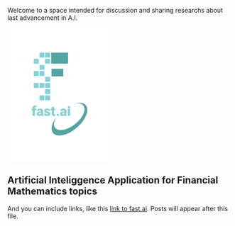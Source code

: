 Welcome to a space intended for discussion and sharing researchs about last advancement in A.I.


![Image of fast.ai logo](images/logo.png)

## Artificial Inteliggence Application for Financial Mathematics topics 

And you can include links, like this [link to fast.ai](https://www.fast.ai). Posts will appear after this file. 
